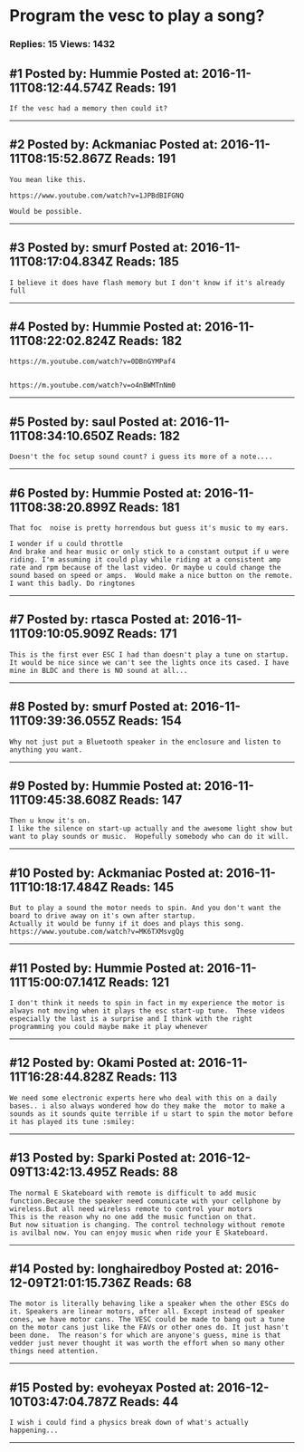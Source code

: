 # Program the vesc to play a song?

### Replies: 15 Views: 1432

## \#1 Posted by: Hummie Posted at: 2016-11-11T08:12:44.574Z Reads: 191

```
If the vesc had a memory then could it?
```

---
## \#2 Posted by: Ackmaniac Posted at: 2016-11-11T08:15:52.867Z Reads: 191

```
You mean like this.

https://www.youtube.com/watch?v=1JPBdBIFGNQ

Would be possible.
```

---
## \#3 Posted by: smurf Posted at: 2016-11-11T08:17:04.834Z Reads: 185

```
I believe it does have flash memory but I don't know if it's already full
```

---
## \#4 Posted by: Hummie Posted at: 2016-11-11T08:22:02.824Z Reads: 182

```
https://m.youtube.com/watch?v=0DBnGYMPaf4


https://m.youtube.com/watch?v=o4nBWMTnNm0
```

---
## \#5 Posted by: saul Posted at: 2016-11-11T08:34:10.650Z Reads: 182

```
Doesn't the foc setup sound count? i guess its more of a note....
```

---
## \#6 Posted by: Hummie Posted at: 2016-11-11T08:38:20.899Z Reads: 181

```
That foc  noise is pretty horrendous but guess it's music to my ears. 

I wonder if u could throttle
And brake and hear music or only stick to a constant output if u were riding. I'm assuming it could play while riding at a consistent amp rate and rpm because of the last video. Or maybe u could change the sound based on speed or amps.  Would make a nice button on the remote. I want this badly. Do ringtones
```

---
## \#7 Posted by: rtasca Posted at: 2016-11-11T09:10:05.909Z Reads: 171

```
This is the first ever ESC I had than doesn't play a tune on startup.  It would be nice since we can't see the lights once its cased. I have mine in BLDC and there is NO sound at all...
```

---
## \#8 Posted by: smurf Posted at: 2016-11-11T09:39:36.055Z Reads: 154

```
Why not just put a Bluetooth speaker in the enclosure and listen to anything you want.
```

---
## \#9 Posted by: Hummie Posted at: 2016-11-11T09:45:38.608Z Reads: 147

```
Then u know it's on. 
I like the silence on start-up actually and the awesome light show but want to play sounds or music.  Hopefully somebody who can do it will.
```

---
## \#10 Posted by: Ackmaniac Posted at: 2016-11-11T10:18:17.484Z Reads: 145

```
But to play a sound the motor needs to spin. And you don't want the board to drive away on it's own after startup.
Actually it would be funny if it does and plays this song.
https://www.youtube.com/watch?v=MK6TXMsvgQg
```

---
## \#11 Posted by: Hummie Posted at: 2016-11-11T15:00:07.141Z Reads: 121

```
I don't think it needs to spin in fact in my experience the motor is always not moving when it plays the esc start-up tune.  These videos especially the last is a surprise and I think with the right programming you could maybe make it play whenever
```

---
## \#12 Posted by: Okami Posted at: 2016-11-11T16:28:44.828Z Reads: 113

```
We need some electronic experts here who deal with this on a daily bases.. i also always wondered how do they make the  motor to make a sounds as it sounds quite terrible if u start to spin the motor before it has played its tune :smiley:
```

---
## \#13 Posted by: Sparki Posted at: 2016-12-09T13:42:13.495Z Reads: 88

```
The normal E Skateboard with remote is difficult to add music function.Because the speaker need comunicate with your cellphone by wireless.But all need wireless remote to control your motors
This is the reason why no one add the music function on that.
But now situation is changing. The control technology without remote is avilbal now. You can enjoy music when ride your E Skateboard.
```

---
## \#14 Posted by: longhairedboy Posted at: 2016-12-09T21:01:15.736Z Reads: 68

```
The motor is literally behaving like a speaker when the other ESCs do it. Speakers are linear motors, after all. Except instead of speaker cones, we have motor cans. The VESC could be made to bang out a tune on the motor cans just like the FAVs or other ones do. It just hasn't been done.  The reason's for which are anyone's guess, mine is that vedder just never thought it was worth the effort when so many other things need attention.
```

---
## \#15 Posted by: evoheyax Posted at: 2016-12-10T03:47:04.787Z Reads: 44

```
I wish i could find a physics break down of what's actually happening...
```

---

